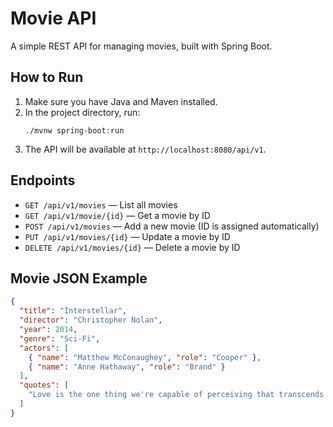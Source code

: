 # Movie API

A simple REST API for managing movies, built with Spring Boot.

## How to Run

1. Make sure you have Java and Maven installed.
2. In the project directory, run:
   ```
   ./mvnw spring-boot:run
   ```
3. The API will be available at `http://localhost:8080/api/v1`.

## Endpoints

- `GET /api/v1/movies` — List all movies
- `GET /api/v1/movie/{id}` — Get a movie by ID
- `POST /api/v1/movies` — Add a new movie (ID is assigned automatically)
- `PUT /api/v1/movies/{id}` — Update a movie by ID
- `DELETE /api/v1/movies/{id}` — Delete a movie by ID

## Movie JSON Example
```json
{
  "title": "Interstellar",
  "director": "Christopher Nolan",
  "year": 2014,
  "genre": "Sci-Fi",
  "actors": [
    { "name": "Matthew McConaughey", "role": "Cooper" },
    { "name": "Anne Hathaway", "role": "Brand" }
  ],
  "quotes": [
    "Love is the one thing we're capable of perceiving that transcends dimensions of time and space."
  ]
}
``` 
